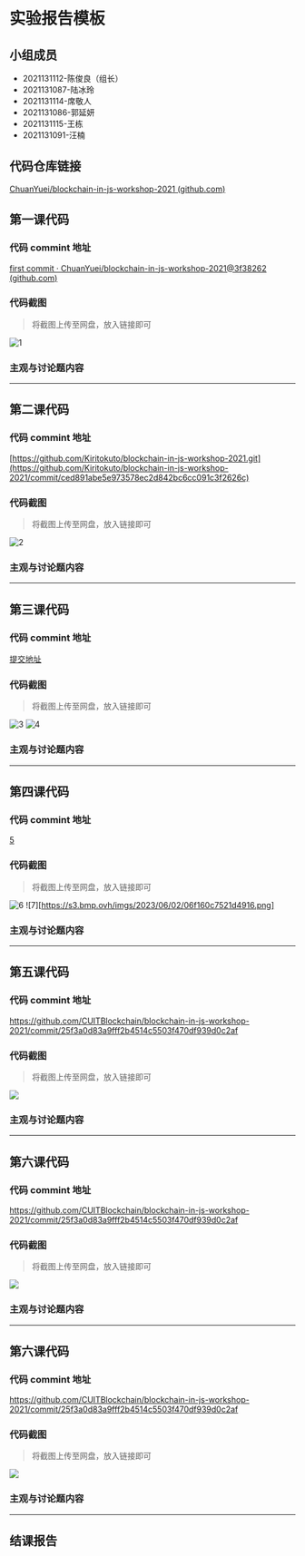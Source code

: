 # 实验报告模板

## 小组成员

- 2021131112-陈俊良（组长）
- 2021131087-陆冰玲
- 2021131114-席敬人
- 2021131086-郭延妍
- 2021131115-王栋
- 2021131091-汪楠


## 代码仓库链接

[ChuanYuei/blockchain-in-js-workshop-2021 (github.com)](https://github.com/ChuanYuei/blockchain-in-js-workshop-2021)



## 第一课代码


### 代码 commint 地址

[first commit · ChuanYuei/blockchain-in-js-workshop-2021@3f38262 (github.com)](https://github.com/ChuanYuei/blockchain-in-js-workshop-2021/commit/3f38262ff76d17ae3c1595d0b557cfd971da5a4f)


### 代码截图

> 将截图上传至网盘，放入链接即可

![1](https://s3.bmp.ovh/imgs/2023/05/11/655d1bb3aa63bed8.png)


### 主观与讨论题内容

---



## 第二课代码


### 代码 commint 地址

[https://github.com/Kiritokuto/blockchain-in-js-workshop-2021.git](https://github.com/Kiritokuto/blockchain-in-js-workshop-2021/commit/ced891abe5e973578ec2d842bc6cc091c3f2626c)

### 代码截图

> 将截图上传至网盘，放入链接即可

![2](https://s3.bmp.ovh/imgs/2023/05/17/fcac0185d0881348.png)


### 主观与讨论题内容


---



## 第三课代码


### 代码 commint 地址

[提交地址](https://github.com/Kiritokuto/blockchain-in-js-workshop-2021/commits/lesson1)


### 代码截图

> 将截图上传至网盘，放入链接即可

![3](https://s3.bmp.ovh/imgs/2023/05/26/623ed94eae4508d7.png)
![4](https://s3.bmp.ovh/imgs/2023/05/26/86773269561ed558.png)


### 主观与讨论题内容



---


## 第四课代码


### 代码 commint 地址

[5](https://s3.bmp.ovh/imgs/2023/06/02/f928004c894a6869.png)


### 代码截图

> 将截图上传至网盘，放入链接即可

![6](https://s3.bmp.ovh/imgs/2023/06/02/b5648c8d79431d11.png)
![7][https://s3.bmp.ovh/imgs/2023/06/02/06f160c7521d4916.png]


### 主观与讨论题内容



---




## 第五课代码


### 代码 commint 地址

https://github.com/CUITBlockchain/blockchain-in-js-workshop-2021/commit/25f3a0d83a9fff2b4514c5503f470df939d0c2af


### 代码截图

> 将截图上传至网盘，放入链接即可

![](链接)


### 主观与讨论题内容



---




## 第六课代码


### 代码 commint 地址

https://github.com/CUITBlockchain/blockchain-in-js-workshop-2021/commit/25f3a0d83a9fff2b4514c5503f470df939d0c2af


### 代码截图

> 将截图上传至网盘，放入链接即可

![](链接)


### 主观与讨论题内容



---




## 第六课代码


### 代码 commint 地址

https://github.com/CUITBlockchain/blockchain-in-js-workshop-2021/commit/25f3a0d83a9fff2b4514c5503f470df939d0c2af


### 代码截图

> 将截图上传至网盘，放入链接即可

![](图片链接放这里)


### 主观与讨论题内容



---


## 结课报告






